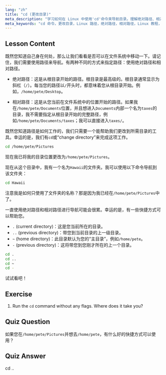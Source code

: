 ```yaml
---
lang: "zh"
title: "cd (更改目录)"
meta_description: "学习如何在 Linux 中使用'cd'命令来导航目录。理解绝对路径、相对路径和有用的快捷方式。开始您的 Linux 之旅！"
meta_keywords: "cd 命令，更改目录，Linux 路径，绝对路径，相对路径，Linux 教程，Linux 初学者，Linux 导航"
---
```


## Lesson Content

既然您知道自己身在何处，那么让我们看看是否可以在文件系统中移动一下。请记住，我们需要使用路径来导航。有两种不同的方式来指定路径：使用绝对路径和相对路径。

- 绝对路径：这是从根目录开始的路径。根目录是最高级的。根目录通常显示为斜杠（`/`）。每当您的路径以`/`开头时，都意味着您从根目录开始。例如，`/home/pete/Desktop`。

- 相对路径：这是从您当前在文件系统中的位置开始的路径。如果我在`/home/pete/Documents`位置，并且想进入`Documents`内部一个名为`taxes`的目录，我不需要指定从根目录开始的完整路径，例如`/home/pete/Documents/taxes`；我可以直接进入`taxes/`。

既然您知道路径是如何工作的，我们只需要一个能帮助我们更改到所需目录的工具。幸运的是，我们有`cd`或“change directory”来完成这项工作。

```bash
cd /home/pete/Pictures
```

现在我已将我的目录位置更改为`/home/pete/Pictures`。

现在从这个目录中，我有一个名为`Hawaii`的文件夹。我可以使用以下命令导航到该文件夹：

```bash
cd Hawaii
```

注意我是如何只使用了文件夹的名称？那是因为我已经在`/home/pete/Pictures`中了。

一直使用绝对路径和相对路径进行导航可能会很累。幸运的是，有一些快捷方式可以帮助您。

- `.` (current directory)：这是您当前所在的目录。
- `..` (previous directory)：带您到当前目录的上一级目录。
- `~` (home directory)：此目录默认为您的“主目录”，例如`/home/pete`。
- `-` (previous directory)：这将带您到您刚才所在的上一个目录。

```bash
cd .
cd ..
cd ~
cd -
```

试试看吧！

## Exercise

1. Run the `cd` command without any flags. Where does it take you?

## Quiz Question

如果您在`/home/pete/Pictures`并想去`/home/pete`，有什么好的快捷方式可以使用？

## Quiz Answer

cd ..
